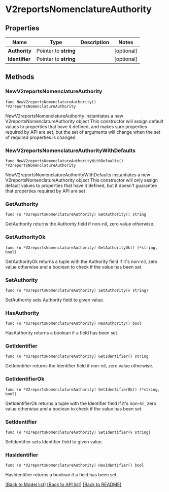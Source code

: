 # V2reportsNomenclatureAuthority

## Properties

Name | Type | Description | Notes
------------ | ------------- | ------------- | -------------
**Authority** | Pointer to **string** |  | [optional] 
**Identifier** | Pointer to **string** |  | [optional] 

## Methods

### NewV2reportsNomenclatureAuthority

`func NewV2reportsNomenclatureAuthority() *V2reportsNomenclatureAuthority`

NewV2reportsNomenclatureAuthority instantiates a new V2reportsNomenclatureAuthority object
This constructor will assign default values to properties that have it defined,
and makes sure properties required by API are set, but the set of arguments
will change when the set of required properties is changed

### NewV2reportsNomenclatureAuthorityWithDefaults

`func NewV2reportsNomenclatureAuthorityWithDefaults() *V2reportsNomenclatureAuthority`

NewV2reportsNomenclatureAuthorityWithDefaults instantiates a new V2reportsNomenclatureAuthority object
This constructor will only assign default values to properties that have it defined,
but it doesn't guarantee that properties required by API are set

### GetAuthority

`func (o *V2reportsNomenclatureAuthority) GetAuthority() string`

GetAuthority returns the Authority field if non-nil, zero value otherwise.

### GetAuthorityOk

`func (o *V2reportsNomenclatureAuthority) GetAuthorityOk() (*string, bool)`

GetAuthorityOk returns a tuple with the Authority field if it's non-nil, zero value otherwise
and a boolean to check if the value has been set.

### SetAuthority

`func (o *V2reportsNomenclatureAuthority) SetAuthority(v string)`

SetAuthority sets Authority field to given value.

### HasAuthority

`func (o *V2reportsNomenclatureAuthority) HasAuthority() bool`

HasAuthority returns a boolean if a field has been set.

### GetIdentifier

`func (o *V2reportsNomenclatureAuthority) GetIdentifier() string`

GetIdentifier returns the Identifier field if non-nil, zero value otherwise.

### GetIdentifierOk

`func (o *V2reportsNomenclatureAuthority) GetIdentifierOk() (*string, bool)`

GetIdentifierOk returns a tuple with the Identifier field if it's non-nil, zero value otherwise
and a boolean to check if the value has been set.

### SetIdentifier

`func (o *V2reportsNomenclatureAuthority) SetIdentifier(v string)`

SetIdentifier sets Identifier field to given value.

### HasIdentifier

`func (o *V2reportsNomenclatureAuthority) HasIdentifier() bool`

HasIdentifier returns a boolean if a field has been set.


[[Back to Model list]](../README.md#documentation-for-models) [[Back to API list]](../README.md#documentation-for-api-endpoints) [[Back to README]](../README.md)



